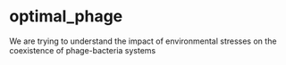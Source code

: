 # optimal_phage
We are trying to understand the impact of environmental stresses on the coexistence of phage-bacteria systems
